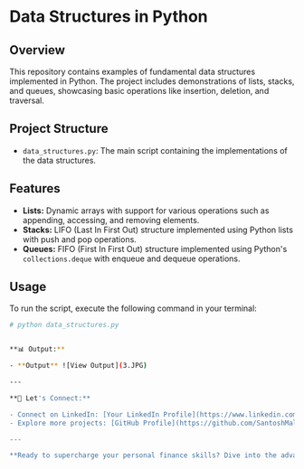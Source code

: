 # Data Structures in Python

## Overview
This repository contains examples of fundamental data structures implemented in Python. The project includes demonstrations of lists, stacks, and queues, showcasing basic operations like insertion, deletion, and traversal.

## Project Structure
- `data_structures.py`: The main script containing the implementations of the data structures.

## Features
- **Lists:** Dynamic arrays with support for various operations such as appending, accessing, and removing elements.
- **Stacks:** LIFO (Last In First Out) structure implemented using Python lists with push and pop operations.
- **Queues:** FIFO (First In First Out) structure implemented using Python's `collections.deque` with enqueue and dequeue operations.

## Usage
To run the script, execute the following command in your terminal:
```sh
# python data_structures.py


**📊 Output:**

- **Output** ![View Output](3.JPG)

---

**🌟 Let's Connect:**

- Connect on LinkedIn: [Your LinkedIn Profile](https://www.linkedin.com/in/santoshkumarsk/)
- Explore more projects: [GitHub Profile](https://github.com/SantoshMalhi)

---

**Ready to supercharge your personal finance skills? Dive into the advanced features of the Budget Tracker project and unlock a world of financial insights!**
